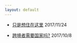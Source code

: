 ```yaml
---
layout: default
---
```


* [只是想住在这里](article/只是想住在这里.md) 2017/11/24

* [跨境者需要国家吗?](article/跨境者需要国家吗.md) 2017/10/8
